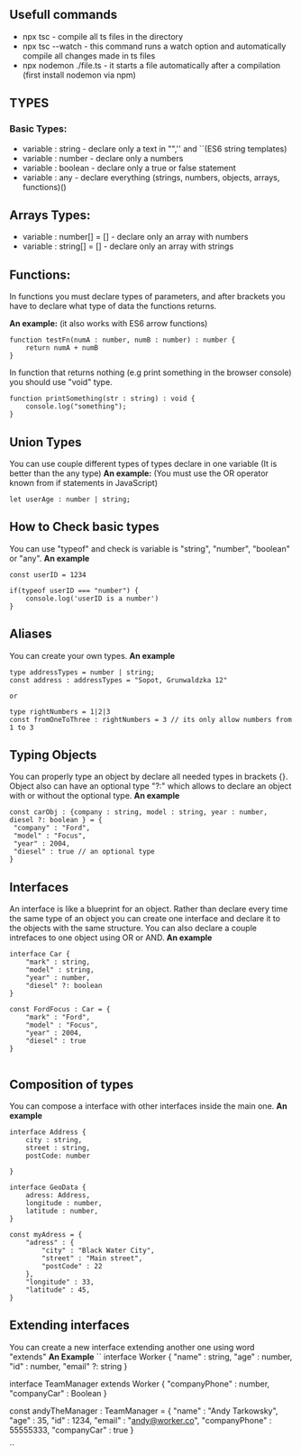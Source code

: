 ## Usefull commands
- npx tsc - compile all ts files in the directory
- npx tsc --watch - this command runs a watch option and automatically compile all changes made in ts files 
- npx nodemon ./file.ts - it starts a file automatically after a compilation (first install nodemon via npm)

## TYPES
### Basic Types:
- variable : string - declare only a text in "",'' and ``(ES6 string templates)
- variable : number - declare only a numbers
- variable : boolean - declare only a true or false statement
- variable : any - declare everything (strings, numbers, objects, arrays, functions)()

## Arrays Types:
- variable : number[] = [] - declare only an array with numbers
- variable : string[] = [] - declare only an array with strings

## Functions:
In functions you must declare types of parameters, and after brackets you have to declare what type of data the functions returns.

**An example:**
(it also works with ES6 arrow functions)
```
function testFn(numA : number, numB : number) : number {
    return numA + numB
}
```
In function that returns nothing (e.g print something in the browser console) you should use "void" type.
```
function printSomething(str : string) : void {
    console.log("something");
}
```

## Union Types
You can use couple different types of types declare in one variable (It is better than the any type)
**An example:**
(You must use the OR operator known from if statements in JavaScript)
```
let userAge : number | string;
```

## How to Check basic types
You can use "typeof" and check is variable is "string", "number", "boolean" or "any".
**An example**
```
const userID = 1234

if(typeof userID === "number") {
    console.log('userID is a number')
}

```

## Aliases
You can create your own types.
**An example**
```
type addressTypes = number | string;
const address : addressTypes = "Sopot, Grunwaldzka 12"

or

type rightNumbers = 1|2|3
const fromOneToThree : rightNumbers = 3 // its only allow numbers from 1 to 3 

```

## Typing Objects
You can properly type an object by declare all needed types in brackets {}. Object also can have an optional type "?:" which allows to declare an object with or without the optional type.
**An example**
```
const carObj : {company : string, model : string, year : number, diesel ?: boolean } = {
 "company" : "Ford",
 "model" : "Focus",
 "year" : 2004,
 "diesel" : true // an optional type
}
```

## Interfaces
An interface is like a blueprint for an object. Rather than declare every time the same type of an object you can create one interface and declare it to the objects with the same structure. You can also declare a couple intrefaces to one object using OR or AND. 
**An example**
```
interface Car {
    "mark" : string,
    "model" : string,
    "year" : number,
    "diesel" ?: boolean
}

const FordFocus : Car = {
    "mark" : "Ford",
    "model" : "Focus",
    "year" : 2004,
    "diesel" : true
}


```

## Composition of types
You can compose a interface with other interfaces inside the main one.
**An example**
```
interface Address {
    city : string,
    street : string,
    postCode: number

}

interface GeoData {
    adress: Address,
    longitude : number,
    latitude : number,
}

const myAdress = {
    "adress" : {
        "city" : "Black Water City",
        "street" : "Main street",
        "postCode" : 22
    },
    "longitude" : 33,
    "latitude" : 45,
}

```

## Extending interfaces
You can create a new interface extending another one using word "extends"
**An Example**
``
interface Worker {
    "name" : string,
    "age" : number,
    "id" : number,
    "email" ?: string
}

interface TeamManager extends Worker {
    "companyPhone" : number,
    "companyCar" : Boolean
}

const andyTheManager : TeamManager = {
    "name" : "Andy Tarkowsky",
    "age" : 35,
    "id" : 1234,
    "email" : "andy@worker.co",
    "companyPhone" : 55555333,
    "companyCar" : true
}

``